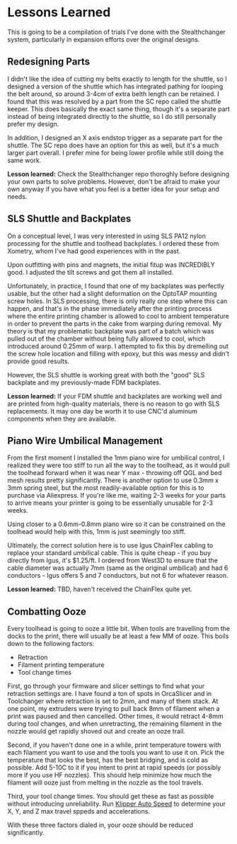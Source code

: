 # Lessons Learned

This is going to be a compilation of trials I've done with the Stealthchanger system, particularly in expansion efforts over the original designs.


## Redesigning Parts

I didn't like the idea of cutting my belts exactly to length for the shuttle, so I designed a version of the shuttle which has integrated pathing for looping the belt around, so around 3-4cm of extra belth length can be retained. I found that this was resolved by a part from the SC repo called the shuttle keeper. This does basically the exact same thing, though it's a separate part instead of being integrated directly to the shuttle, so I do still personally prefer my design.

In addition, I designed an X axis endstop trigger as a separate part for the shuttle. The SC repo does have an option for this as well, but it's a much larger part overall. I prefer mine for being lower profile while still doing the same work.

**Lesson learned:** Check the Stealthchanger repo thoroghly before designing your own parts to solve problems. However, don't be afraid to make your own anyway if you have what you feel is a better idea for your setup and needs.


## SLS Shuttle and Backplates

On a conceptual level, I was very interested in using SLS PA12 nylon processing for the shuttle and toolhead backplates. I ordered these from Xometry, whom I've had good experiences with in the past.

Upon outfitting with pins and magnets, the initial fitup was INCREDIBLY good. I adjusted the tilt screws and got them all installed. 

Unfortunately, in practice, I found that one of my backplates was perfectly usable, but the other had a slight deformation on the OptoTAP mounting screw holes. In SLS processing, there is only really one step where this can happen, and that's in the phase immediately after the printing process where the entire printing chamber is allowed to cool to ambient temperature in order to prevent the parts in the cake from warping during removal. My theory is that my problematic backplate was part of a batch which was pulled out of the chamber without being fully allowed to cool, which introduced around 0.25mm of warp. I attempted to fix this by dremelling out the screw hole location and filling with epoxy, but this was messy and didn't provide good results.

However, the SLS shuttle is working great with both the "good" SLS backplate and my previously-made FDM backplates.

**Lesson learned:** If your FDM shuttle and backplates are working well and are printed from high-quality materials, there is no reason to go with SLS replacements. It may one day be worth it to use CNC'd aluminum components when they are available.


## Piano Wire Umbilical Management

From the first moment I installed the 1mm piano wire for umbilical control, I realized they were too stiff to run all the way to the toolhead, as it would pull the toolhead forward when it was near Y max - throwing off QGL and bed mesh results pretty significantly. There is another option to use 0.3mm x 3mm spring steel, but the most readily-available option for this is to purchase via Aliexpress. If you're like me, waiting 2-3 weeks for your parts to arrive means your printer is going to be essentially unusable for 2-3 weeks. 

Using closer to a 0.6mm-0.8mm piano wire so it can be constrained on the toolhead would help with this, 1mm is just seemingly too stiff.

Ultimately, the correct solution here is to use Igus ChainFlex cabling to replace your standard umbilical cable. This is quite cheap - if you buy directly from Igus, it's $1.25/ft. I ordered from West3D to ensure that the cable diameter was actually 7mm (same as the original umbilical) and had 6 conductors - Igus offers 5 and 7 conductors, but not 6 for whatever reason.

**Lesson learned:** TBD, haven't received the ChainFlex quite yet.


## Combatting Ooze

Every toolhead is going to ooze a little bit. When tools are travelling from the docks to the print, there will usually be at least a few MM of ooze. This boils down to the following factors:
- Retraction
- Filament printing temperature
- Tool change times

First, go through your firmware and slicer settings to find what your retraction settings are. I have found a ton of spots in OrcaSlicer and in Toolchanger where retraction is set to 2mm, and many of them stack. At one point, my extruders were trying to pull back 8mm of filament when a print was paused and then cancelled. Other times, it would retract 4-8mm during tool changes, and when unretracting, the remaining filament in the nozzle would get rapidly shoved out and create an ooze trail.

Second, if you haven't done one in a while, print temperature towers with each filament you want to use and the tools you want to use it on. Pick the temperature that looks the best, has the best bridging, and is cold as possible. Add 5-10C to it if you intent to print at rapid speeds (or possibly more if you use HF nozzles). This should help minimize how much the filament will ooze just from melting in the nozzle as the tool travels.

Third, your tool change times. You should get these as fast as possible without introducing unreliability. Run [Klipper Auto Speed](https://github.com/EasterWorks/Cergs-Stealthchanger/blob/main/Extrapolation/Klipper%20Auto%20Speed/readme.md) to determine your X, Y, and Z max travel sppeds and accelerations.

With these three factors dialed in, your ooze should be reduced significantly.
